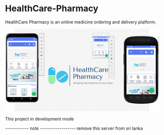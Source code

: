 # HealthCare-Pharmacy

HealthCare Pharmacy is an online medicine ordering and delivery platform.

<img src="related-items/images/img.png">

This project in development mode


------------ note ------------------
remove this server from sri lanka

